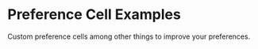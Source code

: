 # Preference Cell Examples
 Custom preference cells among other things to improve your preferences.
